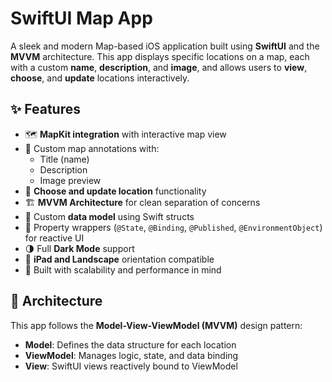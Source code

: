 # SwiftUI Map App

A sleek and modern Map-based iOS application built using **SwiftUI** and the **MVVM** architecture. This app displays specific locations on a map, each with a custom **name**, **description**, and **image**, and allows users to **view**, **choose**, and **update** locations interactively.

## ✨ Features

- 🗺️ **MapKit integration** with interactive map view
- 📍 Custom map annotations with:
  - Title (name)
  - Description
  - Image preview
- 🧭 **Choose and update location** functionality
- 🏗️ **MVVM Architecture** for clean separation of concerns
- 🧩 Custom **data model** using Swift structs
- 🔁 Property wrappers (`@State`, `@Binding`, `@Published`, `@EnvironmentObject`) for reactive UI
- 🌗 Full **Dark Mode** support
- 📱 **iPad and Landscape** orientation compatible
- 🎯 Built with scalability and performance in mind

## 🧱 Architecture

This app follows the **Model-View-ViewModel (MVVM)** design pattern:

- **Model**: Defines the data structure for each location
- **ViewModel**: Manages logic, state, and data binding
- **View**: SwiftUI views reactively bound to ViewModel

